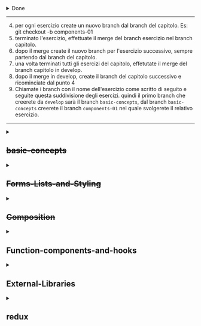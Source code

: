 <details><summary>Done</summary>

1. ~~creare un nuovo progetto react che chiamerete `jsx-exercises`~~
2. ~~eseguire gli esercizi della parte introduction creando un branch per ogni esercizio. Chiamate i branch con il nome dell'esercizio come scritto di seguito~~

## ~~introduction~~

- ~~jsx-01~~
- ~~jsx-02~~
- ~~jsx-05~~

1. ~~creare un nuovo progetto react che chiamerete `react-exercises`~~
2. ~~creare dal branch master un branch develop. Es: git checkout -b develop~~
3. ~~creare dal branch develop il branch del capitolo. Es: git checkout -b basic-concepts.~~ </details>

<hr>

4. per ogni esercizio create un nuovo branch dal branch del capitolo. Es: git checkout -b components-01
5. terminato l'esercizio, effettuate il merge del branch esercizio nel branch capitolo.
6. dopo il merge create il nuovo branch per l'esercizio successivo, sempre partendo dal branch del capitolo.
7. una volta terminati tutti gli esercizi del capitolo, effetutate il merge del branch capitolo in develop.
8. dopo il merge in develop, create il branch del capitolo successivo e ricominciate dal punto 4
9. Chiamate i branch con il nome dell'esercizio come scritto di seguito e seguite questa suddivisione degli esercizi.
   quindi il primo branch che creerete da `develop` sarà il branch `basic-concepts`, dal branch `basic-concepts` creerete il branch `components-01` nel quale svolgerete il relativo esercizio.

<hr>

<details>
<summary>

## ~~basic-concepts~~

</summary>

- ~~components-01~~
- ~~components-02~~
- ~~components-03~~
- ~~components-04~~
- ~~components-06~~
- ~~components-07~~
- ~~props-01~~
- ~~props-02~~
- ~~props-03~~
- ~~props-04~~
- ~~props-05~~
- ~~conditional-rendering-01~~
- ~~conditional-rendering-02~~
- ~~conditional-rendering-03~~
- ~~conditional-rendering-04~~
- ~~conditional-rendering-05~~
- ~~state-01~~
- ~~state-03~~
- ~~state-04~~
- ~~component-lifecycle-01~~

</details>
<details>
<summary>

## ~~Forms-Lists-and-Styling~~

</summary>

- ~~events-01~~
- ~~events-03~~
- ~~forms-01~~
- ~~forms-02~~
- ~~forms-03~~
- ~~forms-04~~
- ~~forms-05~~
- ~~forms-06~~
- ~~lists-03~~
- ~~lists-04~~
- ~~lists-05~~
- ~~lists-06~~
- ~~styling-components-01~~
- ~~styling-components-03~~

</details>

<details>
<summary>

## ~~Composition~~

</summary>

- ~~component-composition-01~~
- ~~component-composition-02~~
- ~~render-props-01~~
- ~~context-01~~
- ~~context-02~~

</details>

<details>
<summary>

## Function-components-and-hooks

</summary>

- ~~function Components - 01~~
- ~~function Components - 02~~
- ~~function Components - 03~~
- ~~useState-01~~
- useState-02
- useEffect-01
- ~~useEffect-02~~
- useEffect-03
- useEffect-04
- custom-hooks-01
- custom-hooks-02
- custom-hooks-03
- custom-hooks-04
- useCallback
- useMemo
- useRef-02
- useContext

</details>

<details>
<summary>

## External-Libraries

</summary>

- react-router-01
- react-router-02
- react-router-03
- react-router-04
- react-router-05
- react-router-06
- react-router-07
- swr-01
- swr-02
- swr-03

</details>

<details>
<summary>

## redux

</summary>

- redux-01
- redux-02
- redux-03
- redux-04
- redux-05

</details>
